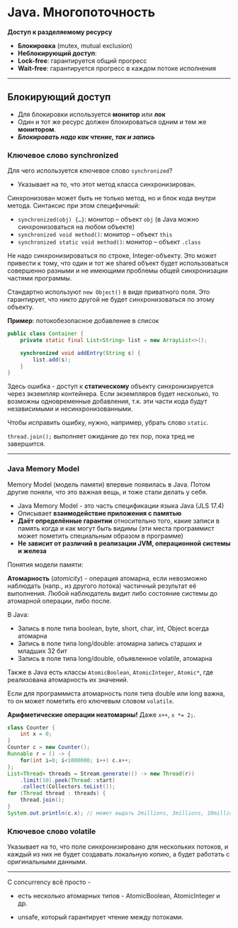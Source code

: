 # Java. Многопоточность

__Доступ к разделяемому ресурсу__

* __Блокировка__ (mutex, mutual exclusion)
* __Неблокирующий доступ__:
 * __Lock-free__: гарантируется общий прогресс
 * __Wait-free__: гарантируется прогресс в каждом потоке исполнения
 
---
 
## Блокирующий доступ

* Для блокировки используется __монитор__ или __лок__
* Один и тот же ресурс должен блокироваться одним и тем же __монитором__.
* __*Блокировать надо как чтение, так и запись*__

### Ключевое слово synchronized

Для чего используется ключевое слово `synchronized`?

* Указывает на то, что этот метод класса синхронизирован.

Синхронизован может быть не только метод, но и блок кода внутри метода. Синтаксис при этом специфичный:

* `synchronized(obj) {…}`: монитор – объект `obj` (в Java можно синхронизоваться на любом объекте)
* `synchronized void method()`: монитор – объект `this`
* `synchronized static void method()`: монитор – объект `.class`

Не надо синхронизироваться по строке, Integer-объекту. Это может привести к тому, что один и тот же shared объект будет использоваться совершенно разными и не имеющими проблемы общей синхронизации частями программы. 

Стандартно используют `new Object()` в виде приватного поля. Это гарантирует, что никто другой не будет синхронизоваться по этому объекту.

__Пример__: потокобезопасное добавление в список

```java
public class Container {
    private static final List<String> list = new ArrayList<>();

    synchronized void addEntry(String s) {
        list.add(s);
    }
}
```

Здесь ошибка - доступ к __статическому__ объекту синхронизируется через экземпляр контейнера. Если экземпляров будет несколько, то возможны одновременные добавления, т.к. эти части кода будут независимыми и несинхронизованными.

Чтобы исправить ошибку, нужно, например, убрать слово `static`.

``` thread.join(); ``` выполняет ожидание до тех пор, пока тред не завершится.

---

### Java Memory Model

Memory Model (модель памяти) впервые появилась в Java. Потом другие поняли, что это важная вещь, и тоже стали делать у себя.

* Java Memory Model - это часть спецификации языка Java (JLS 17.4)
* Описывает __взаимодействие приложения с памятью__
* __Даёт определённые гарантии__ относительно того, какие записи в память когда и как могут быть видимы (эти места программист может пометить специальным образом в программе)
* __Не зависит от различий в реализации JVM, операционной системы и железа__

Понятия модели памяти:

__Атомарность__ (_atomicity_) - операция атомарна, если невозможно наблюдать (напр., из другого потока) частичный результат её выполнения. Любой наблюдатель видит либо состояние системы до атомарной операции, либо после.

В Java:
* Запись в поле типа boolean, byte, short, char, int, Object всегда атомарна
* Запись в поле типа long/double: атомарна запись старших и младших 32 бит
* Запись в поле типа long/double, объявленное volatile, атомарна

Также в Java есть классы `AtomicBoolean`, `AtomicInteger`, `Atomic*`, где реализована атомарность их значений.

Если для программиста атомарность поля типа double или long важна, то он может пометить его ключевым словом `volatile`.

__Арифметические операции неатомарны!__ Даже `x++`, `x *= 2;`.

```java
class Counter {
    int x = 0;
}
Counter c = new Counter();
Runnable r = () -> {
    for(int i=0; i<1000000; i++) c.x++;
};
List<Thread> threads = Stream.generate(() -> new Thread(r))
    .limit(10).peek(Thread::start)
    .collect(Collectors.toList());
for (Thread thread : threads) {
    thread.join();
}
System.out.println(c.x); // может выдать 2millions, 3millions, 10millions, 0.5millions.
```

### Ключевое слово volatile

Указывает на то, что поле синхронизировано для нескольких потоков, и каждый из них не будет создавать локальную копию, а будет работать с оригинальными данными.

---

С concurrency всё просто - 

* есть несколько атомарных типов - AtomicBoolean, AtomicInteger и др.

* unsafe, который гарантирует чтение между потоками.
